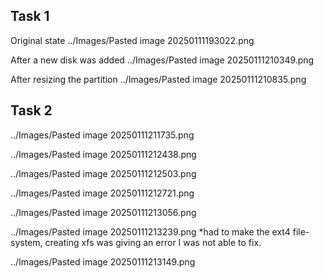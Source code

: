 ## Task 1

Original state
../Images/Pasted image 20250111193022.png

After a new disk was added
../Images/Pasted image 20250111210349.png

After resizing the partition
../Images/Pasted image 20250111210835.png

## Task 2
../Images/Pasted image 20250111211735.png

../Images/Pasted image 20250111212438.png

../Images/Pasted image 20250111212503.png

../Images/Pasted image 20250111212721.png

../Images/Pasted image 20250111213056.png

../Images/Pasted image 20250111213239.png
*had to make the ext4 file-system, creating xfs was giving an error I was not able to fix.

../Images/Pasted image 20250111213149.png
